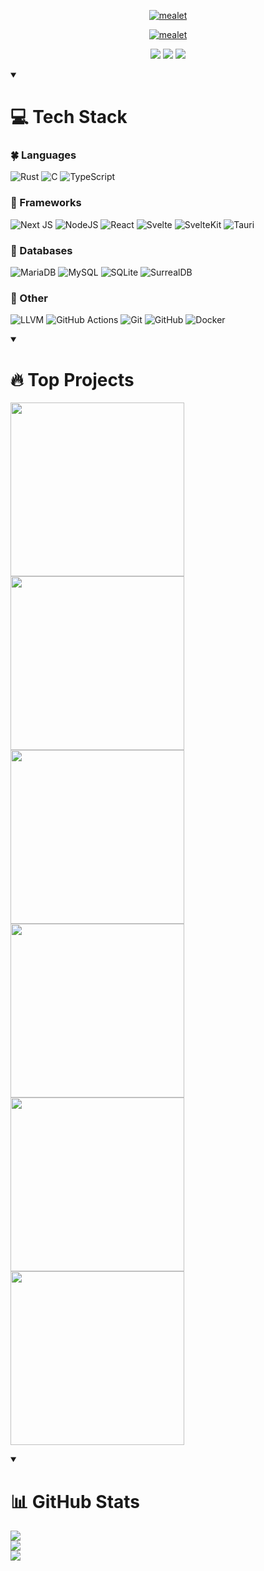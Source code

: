 <p align="center">
  <a href="https://github.com/DenverCoder1">
    <a href="https://git.io/typing-svg"><img src="https://readme-typing-svg.demolab.com?font=Avenir&weight=100&size=25&duration=1&color=61DAFB&center=true&repeat=false&width=440&height=45&lines=mealet" alt="mealet" /></a>
</p>

<p align="center">
  <!-- Typing SVG by DenverCoder1 - https://github.com/DenverCoder1/readme-typing-svg -->
  <a href="https://github.com/mealet"><img src="https://readme-typing-svg.demolab.com?font=Avenir&weight=600&size=22&color=61DAFB&center=true&width=450&height=45&lines=Software+Developer;Always+learning;Always+practicing;" alt="mealet" /></a>
</p>

<p align="center">
    <a href="https://t.me/@mealet"><img src="https://custom-icon-badges.demolab.com/badge/-Telegram-blue?style=for-the-badge&logo=telegram&logoColor=white" /></a>
    <a href="https://www.reddit.com/user/mealet/"><img  src="https://custom-icon-badges.demolab.com/badge/-Reddit-blue?style=for-the-badge&logo=reddit&logoColor=white" /></a>
    <a href="https://discord.com/users/mealet/"><img  src="https://custom-icon-badges.demolab.com/badge/-Discord-blue?style=for-the-badge&logo=discord&logoColor=white" /></a>
</p>

<details open>
    <summary><h1>💻 Tech Stack</h1></summary>
  
### 🍀 Languages
![Rust](https://img.shields.io/badge/rust-%23000000.svg?style=for-the-badge&logo=rust&logoColor=white)
![C](https://img.shields.io/badge/c-%2300599C.svg?style=for-the-badge&logo=c&logoColor=white)
![TypeScript](https://img.shields.io/badge/typescript-%23007ACC.svg?style=for-the-badge&logo=typescript&logoColor=white)

### 🍏 Frameworks
![Next JS](https://img.shields.io/badge/Next-black?style=for-the-badge&logo=next.js&logoColor=white)
![NodeJS](https://img.shields.io/badge/node.js-6DA55F?style=for-the-badge&logo=node.js&logoColor=white)
![React](https://img.shields.io/badge/react-%2320232a.svg?style=for-the-badge&logo=react&logoColor=%2361DAFB)
![Svelte](https://img.shields.io/badge/svelte-%23f1413d.svg?style=for-the-badge&logo=svelte&logoColor=white)
![SvelteKit](https://img.shields.io/badge/sveltekit-%23ff3e00.svg?style=for-the-badge&logo=svelte&logoColor=white)
![Tauri](https://img.shields.io/badge/tauri-%2324C8DB.svg?style=for-the-badge&logo=tauri&logoColor=%23FFFFFF)

### 🎯 Databases
![MariaDB](https://img.shields.io/badge/MariaDB-003545?style=for-the-badge&logo=mariadb&logoColor=white)
![MySQL](https://img.shields.io/badge/mysql-4479A1.svg?style=for-the-badge&logo=mysql&logoColor=white)
![SQLite](https://img.shields.io/badge/sqlite-%2307405e.svg?style=for-the-badge&logo=sqlite&logoColor=white)
![SurrealDB](https://img.shields.io/badge/SurrealDB-FF00A0?style=for-the-badge&logo=surrealdb&logoColor=white)

### 🧩 Other
![LLVM](https://img.shields.io/badge/llvm-%232671E5.svg?style=for-the-badge&logo=llvm&logoColor=white)
![GitHub Actions](https://img.shields.io/badge/github%20actions-%232671E5.svg?style=for-the-badge&logo=githubactions&logoColor=white)
![Git](https://img.shields.io/badge/git-%23F05033.svg?style=for-the-badge&logo=git&logoColor=white)
![GitHub](https://img.shields.io/badge/github-%23121011.svg?style=for-the-badge&logo=github&logoColor=white) 
![Docker](https://img.shields.io/badge/docker-%230db7ed.svg?style=for-the-badge&logo=docker&logoColor=white)

</details>

<details open>
    <summary><h1>🔥 Top Projects</h1></summary>

  <p aligh="left">
    <a href="https://github.com/mealet/deen"><img width="278" src="https://denvercoder1-github-readme-stats.vercel.app/api/pin/?username=mealet&repo=deen&theme=react"></a>
    <a href="https://github.com/mealet/tpl-lang"><img width="278" src="https://denvercoder1-github-readme-stats.vercel.app/api/pin/?username=mealet&repo=tpl-lang&theme=react"></a>
    <a href="https://github.com/mealet/deen-playground"><img width="278" src="https://denvercoder1-github-readme-stats.vercel.app/api/pin/?username=mealet&repo=deen-playground&theme=react"></a>
    <a href="https://github.com/mealet/calculator.c"><img width="278" src="https://denvercoder1-github-readme-stats.vercel.app/api/pin/?username=mealet&repo=calculator.c&theme=react"></a>
    <a href="https://github.com/mealet/mul0"><img width="278" src="https://denvercoder1-github-readme-stats.vercel.app/api/pin/?username=mealet&repo=mul0&theme=react"></a>
    <a href="https://github.com/mealet/nextcord-bot"><img width="278" src="https://denvercoder1-github-readme-stats.vercel.app/api/pin/?username=mealet&repo=nextcord-bot&theme=react"></a>
  </p>

</details>

<details open>
    <summary><h1>📊 GitHub Stats</h1></summary>

![](https://github-readme-stats.vercel.app/api?username=mealet&theme=react&hide_border=false&include_all_commits=true&count_private=true)<br/>
![](https://nirzak-streak-stats.vercel.app/?user=mealet&theme=react&hide_border=false)<br/>
![](https://github-readme-stats.vercel.app/api/top-langs/?username=mealet&theme=react&hide_border=false&include_all_commits=true&count_private=true&layout=compact)

</details>
